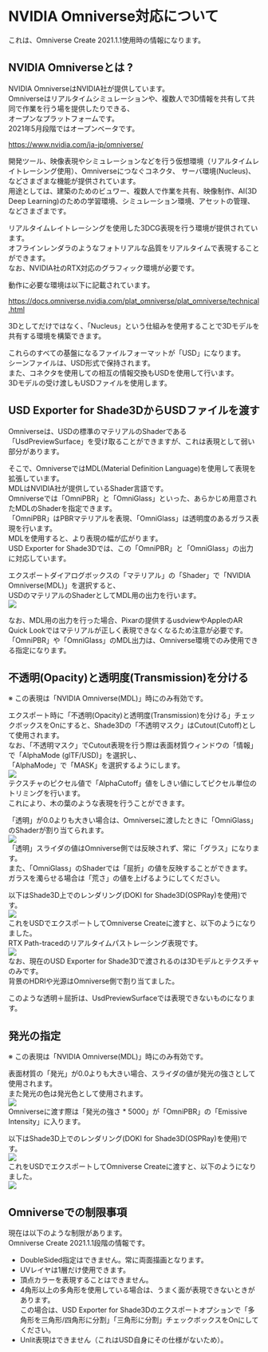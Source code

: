 # NVIDIA Omniverse対応について

これは、Omniverse Create 2021.1.1使用時の情報になります。     

## NVIDIA Omniverseとは ?

NVIDIA OmniverseはNVIDIA社が提供しています。      
Omniverseはリアルタイムシミュレーションや、複数人で3D情報を共有して共同で作業を行う場を提供したりできる、     
オープンなプラットフォームです。      
2021年5月段階ではオープンベータです。      

https://www.nvidia.com/ja-jp/omniverse/

開発ツール、映像表現やシミュレーションなどを行う仮想環境（リアルタイムレイトレーシング使用）、Omniverseにつなぐコネクタ、
サーバ環境(Nucleus)、などさまざまな機能が提供されています。    
用途としては、建築のためのビュワー、複数人で作業を共有、映像制作、AI(3D Deep Learning)のための学習環境、シミュレーション環境、アセットの管理、などさまざまです。     

リアルタイムレイトレーシングを使用した3DCG表現を行う環境が提供されています。     
オフラインレンダラのようなフォトリアルな品質をリアルタイムで表現することができます。      
なお、NVIDIA社のRTX対応のグラフィック環境が必要です。      

動作に必要な環境は以下に記載されています。      

https://docs.omniverse.nvidia.com/plat_omniverse/plat_omniverse/technical.html

3Dとしてだけではなく、「Nucleus」という仕組みを使用することで3Dモデルを共有する環境を構築できます。      

これらのすべての基盤になるファイルフォーマットが「USD」になります。      
シーンファイルは、USD形式で保持されます。      
また、コネクタを使用しての相互の情報交換もUSDを使用して行います。      
3Dモデルの受け渡しもUSDファイルを使用します。     

## USD Exporter for Shade3DからUSDファイルを渡す

Omniverseは、USDの標準のマテリアルのShaderである「UsdPreviewSurface」を受け取ることができますが、これは表現として弱い部分があります。     

そこで、OmniverseではMDL(Material Definition Language)を使用して表現を拡張しています。      
MDLはNVIDIA社が提供しているShader言語です。     
Omniverseでは「OmniPBR」と「OmniGlass」といった、あらかじめ用意されたMDLのShaderを指定できます。       
「OmniPBR」はPBRマテリアルを表現、「OmniGlass」は透明度のあるガラス表現を行います。      
MDLを使用すると、より表現の幅が広がります。      
USD Exporter for Shade3Dでは、この「OmniPBR」と「OmniGlass」の出力に対応しています。      

エクスポートダイアログボックスの「マテリアル」の「Shader」で「NVIDIA Omniverse(MDL)」を選択すると、     
USDのマテリアルのShaderとしてMDL用の出力を行います。     
<img src="../docs/images/usd_export_dlg_03.png" />    

なお、MDL用の出力を行った場合、Pixarの提供するusdviewやAppleのAR Quick Lookではマテリアルが正しく表現できなくなるため注意が必要です。      
「OmniPBR」や「OmniGlass」のMDL出力は、Omniverse環境でのみ使用できる指定になります。     

## 不透明(Opacity)と透明度(Transmission)を分ける

※ この表現は「NVIDIA Omniverse(MDL)」時にのみ有効です。      

エクスポート時に「不透明(Opacity)と透明度(Transmission)を分ける」チェックボックスをOnにすると、Shade3Dの「不透明マスク」はCutout(Cutoff)として使用されます。    
なお、「不透明マスク」でCutout表現を行う際は表面材質ウィンドウの「情報」で「AlphaMode (glTF/USD)」を選択し、      
「AlphaMode」で「MASK」を選択するようにします。     
<img src="../images/usd_export_material_alpha_cutoff_02.png" />    
テクスチャのピクセル値で「AlphaCutoff」値をしきい値にしてピクセル単位のトリミングを行います。     
これにより、木の葉のような表現を行うことができます。      

「透明」が0.0よりも大きい場合は、Omniverseに渡したときに「OmniGlass」のShaderが割り当てられます。     
<img src="../images/usd_export_transparency_01.png" />    
「透明」スライダの値はOmniverse側では反映されず、常に「グラス」になります。      
また、「OmniGlass」のShaderでは「屈折」の値を反映することができます。      
ガラスを濁らせる場合は「荒さ」の値を上げるようにしてください。    

以下はShade3D上でのレンダリング(DOKI for Shade3D(OSPRay)を使用)です。    
<img src="../images/usd_export_transparency_02.jpg" />    
これをUSDでエクスポートしてOmniverse Createに渡すと、以下のようになりました。     
RTX Path-tracedのリアルタイムパストレーシング表現です。     
<img src="../images/usd_export_transparency_03.jpg" />    
なお、現在のUSD Exporter for Shade3Dで渡されるのは3Dモデルとテクスチャのみです。     
背景のHDRIや光源はOmniverse側で割り当てました。     

このような透明＋屈折は、UsdPreviewSurfaceでは表現できないものになります。     

## 発光の指定

※ この表現は「NVIDIA Omniverse(MDL)」時にのみ有効です。      

表面材質の「発光」が0.0よりも大きい場合、スライダの値が発光の強さとして使用されます。      
また発光の色は発光色として使用されます。      
<img src="../images/usd_export_emissive_01.png" />    
Omniverseに渡す際は「発光の強さ * 5000」が「OmniPBR」の「Emissive Intensity」に入ります。      

以下はShade3D上でのレンダリング(DOKI for Shade3D(OSPRay)を使用)です。    
<img src="../images/usd_export_emissive_02.jpg" />    
これをUSDでエクスポートしてOmniverse Createに渡すと、以下のようになりました。     
<img src="../images/usd_export_emissive_03.jpg" />    

## Omniverseでの制限事項

現在は以下のような制限があります。     
Omniverse Create 2021.1.1段階の情報です。     

* DoubleSided指定はできません。常に両面描画となります。      
* UVレイヤは1層だけ使用できます。
* 頂点カラーを表現することはできません。
* 4角形以上の多角形を使用している場合は、うまく面が表現できないときがあります。    
この場合は、USD Exporter for Shade3Dのエクスポートオプションで「多角形を三角形/四角形に分割」「三角形に分割」チェックボックスをOnにしてください。    
* Unlit表現はできません（これはUSD自身にその仕様がないため）。

